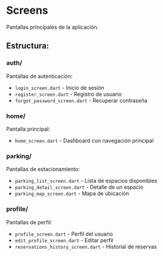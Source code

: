 # Screens

Pantallas principales de la aplicación.

## Estructura:

### auth/
Pantallas de autenticación:
- `login_screen.dart` - Inicio de sesión
- `register_screen.dart` - Registro de usuario
- `forgot_password_screen.dart` - Recuperar contraseña

### home/
Pantalla principal:
- `home_screen.dart` - Dashboard con navegación principal

### parking/
Pantallas de estacionamiento:
- `parking_list_screen.dart` - Lista de espacios disponibles
- `parking_detail_screen.dart` - Detalle de un espacio
- `parking_map_screen.dart` - Mapa de ubicación

### profile/
Pantallas de perfil:
- `profile_screen.dart` - Perfil del usuario
- `edit_profile_screen.dart` - Editar perfil
- `reservations_history_screen.dart` - Historial de reservas
